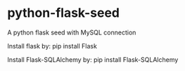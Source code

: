 # python-flask-seed
A python flask seed with MySQL connection

Install flask by:
pip install Flask

Install Flask-SQLAlchemy by:
pip install Flask-SQLAlchemy
